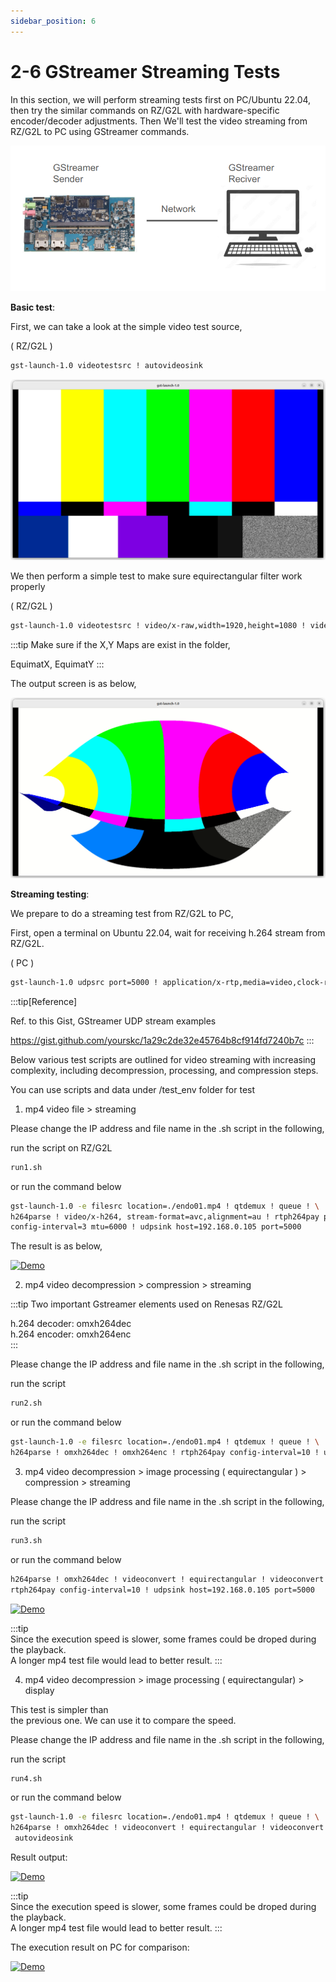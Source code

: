 ```yaml
---
sidebar_position: 6
---
```


# 2-6 GStreamer Streaming Tests

In this section, we will perform streaming tests first on PC/Ubuntu 22.04, then try the similar commands on RZ/G2L with hardware-specific encoder/decoder adjustments.
Then We'll test the video streaming from RZ/G2L to PC using GStreamer commands.  

![Gst_network](./image/Gst_network.png)

**Basic test**:

First, we can take a look at the simple video test source,

( RZ/G2L )

```bash
gst-launch-1.0 videotestsrc ! autovideosink
```

![Gst_test09](./image/Gst_test09.png)

We then perform a simple test to make sure equirectangular filter work properly

( RZ/G2L )

```bash
gst-launch-1.0 videotestsrc ! video/x-raw,width=1920,height=1080 ! videoconvert ! equirectangular ! videoconvert ! autovideosink
```

:::tip
Make sure if the X,Y Maps are exist in the folder,

EquimatX, EquimatY
:::

The output screen is as below,

![Gst_test10](./image/Gst_test10.png)

**Streaming testing**:

We prepare to do a streaming test from RZ/G2L to PC,  

First, open a terminal on Ubuntu 22.04, wait for
receiving h.264 stream from RZ/G2L.  

( PC )

```bash
gst-launch-1.0 udpsrc port=5000 ! application/x-rtp,media=video,clock-rate=90000,encoding-name=H264,payload=96 ! rtph264depay ! avdec_h264 ! autovideosink
```

:::tip[Reference]  

Ref. to this Gist, GStreamer UDP stream examples

https://gist.github.com/yourskc/1a29c2de32e45764b8cf914fd7240b7c
:::

Below various test scripts are outlined for video streaming with increasing complexity, including decompression, processing, and compression steps.

You can use scripts and data under /test_env folder for test

1. mp4 video file > streaming

Please change the IP address and file name in the .sh script in the following,

run the script on RZ/G2L

```bash
run1.sh
```

or run the command below

```bash
gst-launch-1.0 -e filesrc location=./endo01.mp4 ! qtdemux ! queue ! \
h264parse ! video/x-h264, stream-format=avc,alignment=au ! rtph264pay pt=96 name=pay0 \
config-interval=3 mtu=6000 ! udpsink host=192.168.0.105 port=5000
```

The result is as below,

[![Demo](https://img.youtube.com/vi/gU_vH49LFrU/0.jpg)](https://www.youtube.com/watch?v=gU_vH49LFrU)

2. mp4 video decompression > compression > streaming

:::tip
Two important Gstreamer elements used on Renesas RZ/G2L  

h.264 decoder: omxh264dec  
h.264 encoder: omxh264enc  
:::

Please change the IP address and file name in the .sh script in the following,

run the script

```bash
run2.sh
```

or run the command below

```bash
gst-launch-1.0 -e filesrc location=./endo01.mp4 ! qtdemux ! queue ! \
h264parse ! omxh264dec ! omxh264enc ! rtph264pay config-interval=10 ! udpsink host=192.168.0.105 port=5000
```

3. mp4 video decompression > image processing ( equirectangular ) > compression > streaming

Please change the IP address and file name in the .sh script in the following,

run the script

```bash
run3.sh
```

or run the command below

```bash
h264parse ! omxh264dec ! videoconvert ! equirectangular ! videoconvert ! omxh264enc ! 
rtph264pay config-interval=10 ! udpsink host=192.168.0.105 port=5000
```

[![Demo](https://img.youtube.com/vi/p5NOGUasSQM/0.jpg)](https://www.youtube.com/watch?v=p5NOGUasSQM)

:::tip  
Since the execution speed is slower, some frames
could be droped during the playback.  
A longer mp4 test file would lead to better
result.
:::

4. mp4 video decompression > image processing ( equirectangular) > display

This test is simpler than  
the previous one. We can use it to compare the speed.  

Please change the IP address and file name in the .sh script in the following,

run the script

```bash
run4.sh
```

or run the command below

```bash
gst-launch-1.0 -e filesrc location=./endo01.mp4 ! qtdemux ! queue ! \
h264parse ! omxh264dec ! videoconvert ! equirectangular ! videoconvert !
 autovideosink
```

Result output:

[![Demo](https://img.youtube.com/vi/66BR8egNx50/0.jpg)](https://www.youtube.com/watch?v=66BR8egNx50)

:::tip  
Since the execution speed is slower, some frames
could be droped during the playback.  
A longer mp4 test file would lead to better
result.
:::

The execution result on PC for comparison:  

[![Demo](https://img.youtube.com/vi/Y4KDGOf6I40/0.jpg)](https://www.youtube.com/watch?v=Y4KDGOf6I40)
